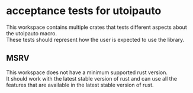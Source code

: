 # acceptance tests for utoipauto

This workspace contains multiple crates that tests different aspects about the utoipauto macro.  
These tests should represent how the user is expected to use the library.

## MSRV

This workspace does not have a minimum supported rust version.  
It should work with the latest stable version of rust and can use all the features that are available in the latest
stable version of rust.
